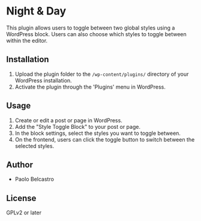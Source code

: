 # Night & Day

This plugin allows users to toggle between two global styles using a WordPress block. Users can also choose which styles to toggle between within the editor.

## Installation

1. Upload the plugin folder to the `/wp-content/plugins/` directory of your WordPress installation.
2. Activate the plugin through the 'Plugins' menu in WordPress.

## Usage

1. Create or edit a post or page in WordPress.
2. Add the "Style Toggle Block" to your post or page.
3. In the block settings, select the styles you want to toggle between.
4. On the frontend, users can click the toggle button to switch between the selected styles.

## Author

- Paolo Belcastro

## License

GPLv2 or later
